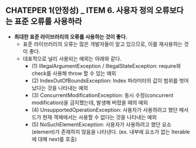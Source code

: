 ## CHATEPER 1(안정성) _ ITEM 6. 사용자 정의 오류보다는 표준 오류를 사용하라


- **최대한 표준 라이브러리의 오류를 사용하는 것이 좋다.** 
  - 표준 라이브러리의 오류는 많은 개발자들이 알고 있으므로, 이를 재사용하는 것이 좋다.
  - 대표적으로 널리 사용되는 예외는 아래와 같다.
    - (1) IllegalArgumentException / IllegalStateException: require와 check를 사용해 throw 할 수 있는 예외
    - (2) IndexOutOfBoundsException: Index 파라미터의 값이 범위를 벗어났다는 것을 나타내는 예외
    - (3) ConcurrentModificationException: 동시 수정(concurrent modification)을 금지했는데, 발생해 버렸을 때의 예외
    - (4) UnsupportedOperationException: 사용자가 사용하려고 했던 메서드가 현재 객체에서는 사용할 수 없다는 것을 나타내는 예외  
    - (5) NoSuchElementException: 사용자가 사용하려고 했던 요소(element)가 존재하지 않음을 나타낸다. (ex. 내부에 요소가 없는 Iterable에 대해 next를 호출)
